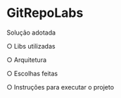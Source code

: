 # GitRepoLabs
Solução adotada

○ Libs utilizadas

○ Arquitetura

○ Escolhas feitas

○ Instruções para executar o projeto
